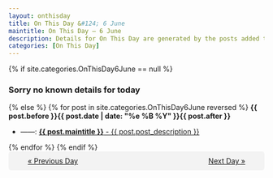 ```yaml
---
layout: onthisday
title: On This Day &#124; 6 June
maintitle: On This Day — 6 June
description: Details for On This Day are generated by the posts added to the website so the content is subject to changes/updates over time.
categories: [On This Day]
---
```


{% if site.categories.OnThisDay6June == null %}
<h3>Sorry no known details for today</h3>
{% else %}
{% for post in site.categories.OnThisDay6June reversed %}
<strong>{{ post.before }}{{ post.date | date: "%e %B %Y" }}{{ post.after }}</strong>
<ul>
<li> ——: <a class="{{ post.class }}" href="{{ post.url }}"><strong>{{ post.maintitle }}</strong> - {{ post.post_description }}</a></li>
</ul>
{% endfor %}
{% endif %}

<div style="background-color: #f3f3f3; padding: 10px; border-radius: 5px; text-align: center; display: flex; justify-content: space-evenly;">
<a href="/onthisday/06/06-05">« Previous Day</a>
<span style="visibility:hidden;">[ Visit Leap Year February 29 ]</span>
<a href="/onthisday/06/06-07">Next Day »</a>
</div>
